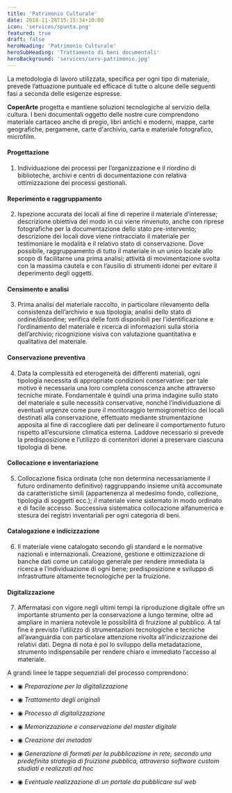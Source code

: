 ```yaml
---
title: 'Patrimonio Culturale'
date: 2018-11-28T15:15:34+10:00
icon: 'services/spunta.png'
featured: true
draft: false
heroHeading: 'Patrimonio Culturale'
heroSubHeading: 'Trattamento di beni documentali'
heroBackground: 'services/serv-patrimonio.jpg'
---
```


La metodologia di lavoro utilizzata, specifica per ogni tipo di materiale, prevede l’attuazione puntuale ed efficace di tutte o alcune delle seguenti fasi a seconda delle esigenze espresse.

**CoperArte** progetta e mantiene soluzioni tecnologiche al servizio della cultura. I beni documentali oggetto delle nostre cure comprendono materiale cartaceo anche di pregio, libri antichi e moderni, mappe, carte geografiche, pergamene, carte d'archivio, carta e materiale fotografico, microfilm.

#### Progettazione

1. Individuazione dei processi per
l’organizzazione e il riordino di biblioteche, archivi e centri di documentazione con relativa ottimizzazione dei processi gestionali.

#### Reperimento e raggruppamento

2. Ispezione accurata dei locali al fine di reperire il materiale d’interesse; descrizione obiettiva del modo in cui viene rinvenuto, anche con riprese fotografiche per la documentazione dello stato pre-intervento; descrizione dei locali dove viene rintracciato il materiale per testimoniare le modalità e il relativo stato di conservazione. Dove possibile, raggruppamento di tutto il materiale in un unico locale allo scopo di facilitarne una prima analisi; attività di movimentazione svolta con la massima cautela e con l’ausilio di strumenti idonei per evitare il deperimento degli oggetti.

#### Censimento e analisi

3. Prima analisi del materiale raccolto, in particolare rilevamento della consistenza dell’archivio e sua tipologia; analisi dello stato di ordine/disordine; verifica delle fonti disponibili per
l’identificazione e l’ordinamento del materiale e ricerca di
informazioni sulla storia dell’archivio; ricognizione visiva con valutazione quantitativa e qualitativa del materiale.

#### Conservazione preventiva

4. Data la complessità ed eterogeneità dei differenti materiali, ogni tipologia necessita di appropriate condizioni conservative: per tale motivo è necessaria una loro completa conoscenza anche attraverso tecniche mirate. Fondamentale è quindi una prima indagine sullo stato del materiale e sulle necessità conservative, nonché l’individuazione di eventuali urgenze come pure il monitoraggio termoigrometrico dei locali destinati alla conservazione, effettuato mediante strumentazione apposita al fine di raccogliere dati per delineare il comportamento futuro rispetto all’escursione climatica esterna. Laddove necessario si prevede la predisposizione e l’utilizzo di contenitori idonei a preservare ciascuna tipologia di bene.

#### Collocazione e inventariazione

5. Collocazione fisica ordinata (che non determina necessariamente il futuro ordinamento definitivo) raggruppando insieme unità accomunate da caratteristiche simili (appartenenza al medesimo fondo, collezione, tipologia di soggetti ecc.); il materiale viene sistemato in modo ordinato e di facile accesso. Successiva sistematica collocazione alfanumerica e stesura dei registri inventariali per ogni categoria di beni.

#### Catalogazione e indicizzazione

6. Il materiale viene catalogato secondo gli standard e le normative nazionali e internazionali. Creazione, gestione e ottimizzazione di banche dati come un catalogo generale per rendere immediata la ricerca e l’individuazione di ogni bene; predisposizione e sviluppo di infrastrutture altamente tecnologiche per la fruizione.

#### Digitalizzazione

7. Affermatasi con vigore negli ultimi tempi la riproduzione digitale offre un importante strumento per la conservazione a lungo termine, oltre ad ampliare in maniera notevole le possibilità di fruizione al pubblico. A tal fine è previsto l’utilizzo di strumentazioni tecnologiche e tecniche all’avanguardia con particolare attenzione rivolta all’indicizzazione dei relativi dati. Degna di nota è poi lo sviluppo della metadatazione, strumento indispensabile per rendere chiaro e immediato l’accesso al materiale.

A grandi linee le tappe sequenziali del processo comprendono:

- ◉ *Preparazione per la digitalizzazione*

- ◉ *Trattamento degli originali*

- ◉ *Processo di digitalizzazione*

- ◉ *Memorizzazione e conservazione del master digitale*

- ◉ *Creazione dei metadati*

- ◉ *Generazione di formati per la pubblicazione in rete, secondo una predefinita strategia di fruizione pubblica, attraverso software custom studiati e realizzati ad hoc*

- ◉ *Eventuale realizzazione di un portale da pubblicare sul web*

